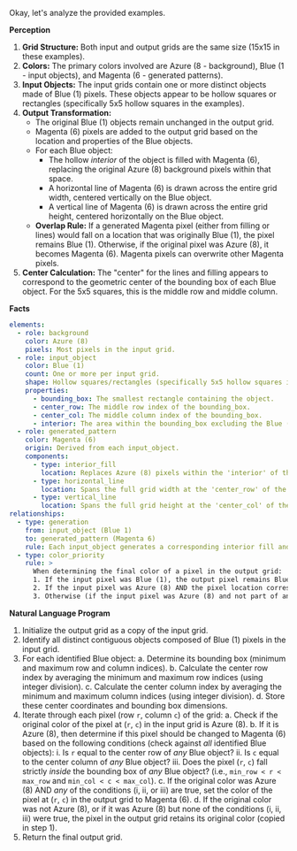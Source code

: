 Okay, let's analyze the provided examples.

**Perception**

1.  **Grid Structure:** Both input and output grids are the same size (15x15 in these examples).
2.  **Colors:** The primary colors involved are Azure (8 - background), Blue (1 - input objects), and Magenta (6 - generated patterns).
3.  **Input Objects:** The input grids contain one or more distinct objects made of Blue (1) pixels. These objects appear to be hollow squares or rectangles (specifically 5x5 hollow squares in the examples).
4.  **Output Transformation:**
    *   The original Blue (1) objects remain unchanged in the output grid.
    *   Magenta (6) pixels are added to the output grid based on the location and properties of the Blue objects.
    *   For each Blue object:
        *   The hollow *interior* of the object is filled with Magenta (6), replacing the original Azure (8) background pixels within that space.
        *   A horizontal line of Magenta (6) is drawn across the entire grid width, centered vertically on the Blue object.
        *   A vertical line of Magenta (6) is drawn across the entire grid height, centered horizontally on the Blue object.
    *   **Overlap Rule:** If a generated Magenta pixel (either from filling or lines) would fall on a location that was originally Blue (1), the pixel remains Blue (1). Otherwise, if the original pixel was Azure (8), it becomes Magenta (6). Magenta pixels can overwrite other Magenta pixels.
5.  **Center Calculation:** The "center" for the lines and filling appears to correspond to the geometric center of the bounding box of each Blue object. For the 5x5 squares, this is the middle row and middle column.

**Facts**


```yaml
elements:
  - role: background
    color: Azure (8)
    pixels: Most pixels in the input grid.
  - role: input_object
    color: Blue (1)
    count: One or more per input grid.
    shape: Hollow squares/rectangles (specifically 5x5 hollow squares in examples).
    properties:
      - bounding_box: The smallest rectangle containing the object.
      - center_row: The middle row index of the bounding_box.
      - center_col: The middle column index of the bounding_box.
      - interior: The area within the bounding_box excluding the Blue (1) pixels themselves.
  - role: generated_pattern
    color: Magenta (6)
    origin: Derived from each input_object.
    components:
      - type: interior_fill
        location: Replaces Azure (8) pixels within the 'interior' of the corresponding input_object.
      - type: horizontal_line
        location: Spans the full grid width at the 'center_row' of the corresponding input_object.
      - type: vertical_line
        location: Spans the full grid height at the 'center_col' of the corresponding input_object.
relationships:
  - type: generation
    from: input_object (Blue 1)
    to: generated_pattern (Magenta 6)
    rule: Each input_object generates a corresponding interior fill and two centered lines (horizontal and vertical).
  - type: color_priority
    rule: >
      When determining the final color of a pixel in the output grid:
      1. If the input pixel was Blue (1), the output pixel remains Blue (1).
      2. If the input pixel was Azure (8) AND the pixel location corresponds to any generated_pattern component (interior fill, horizontal line, or vertical line from ANY input_object), the output pixel becomes Magenta (6).
      3. Otherwise (if the input pixel was Azure (8) and not part of any generated pattern), the output pixel remains Azure (8).
```


**Natural Language Program**

1.  Initialize the output grid as a copy of the input grid.
2.  Identify all distinct contiguous objects composed of Blue (1) pixels in the input grid.
3.  For each identified Blue object:
    a.  Determine its bounding box (minimum and maximum row and column indices).
    b.  Calculate the center row index by averaging the minimum and maximum row indices (using integer division).
    c.  Calculate the center column index by averaging the minimum and maximum column indices (using integer division).
    d.  Store these center coordinates and bounding box dimensions.
4.  Iterate through each pixel (row `r`, column `c`) of the grid:
    a.  Check if the original color of the pixel at (`r`, `c`) in the input grid is Azure (8).
    b.  If it is Azure (8), then determine if this pixel should be changed to Magenta (6) based on the following conditions (check against *all* identified Blue objects):
        i.  Is `r` equal to the center row of *any* Blue object?
        ii. Is `c` equal to the center column of *any* Blue object?
        iii. Does the pixel (`r`, `c`) fall strictly *inside* the bounding box of *any* Blue object? (i.e., `min_row < r < max_row` and `min_col < c < max_col`).
    c.  If the original color was Azure (8) AND *any* of the conditions (i, ii, or iii) are true, set the color of the pixel at (`r`, `c`) in the output grid to Magenta (6).
    d.  If the original color was not Azure (8), or if it was Azure (8) but none of the conditions (i, ii, iii) were true, the pixel in the output grid retains its original color (copied in step 1).
5.  Return the final output grid.